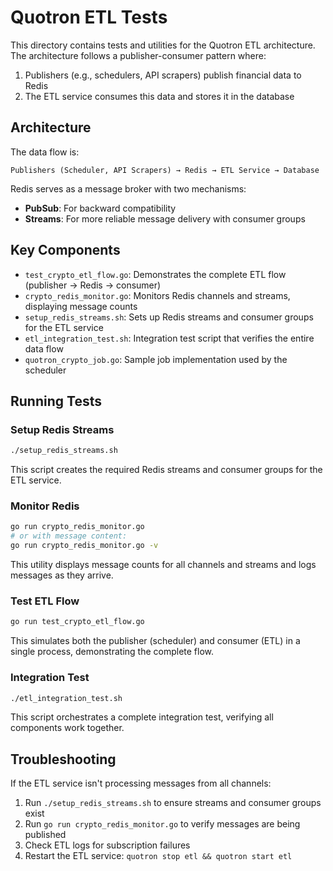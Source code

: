 # Quotron ETL Tests

This directory contains tests and utilities for the Quotron ETL architecture. The architecture follows a publisher-consumer pattern where:

1. Publishers (e.g., schedulers, API scrapers) publish financial data to Redis
2. The ETL service consumes this data and stores it in the database

## Architecture

The data flow is:

```
Publishers (Scheduler, API Scrapers) → Redis → ETL Service → Database
```

Redis serves as a message broker with two mechanisms:
- **PubSub**: For backward compatibility
- **Streams**: For more reliable message delivery with consumer groups

## Key Components

- `test_crypto_etl_flow.go`: Demonstrates the complete ETL flow (publisher → Redis → consumer)
- `crypto_redis_monitor.go`: Monitors Redis channels and streams, displaying message counts
- `setup_redis_streams.sh`: Sets up Redis streams and consumer groups for the ETL service
- `etl_integration_test.sh`: Integration test script that verifies the entire data flow
- `quotron_crypto_job.go`: Sample job implementation used by the scheduler

## Running Tests

### Setup Redis Streams

```bash
./setup_redis_streams.sh
```

This script creates the required Redis streams and consumer groups for the ETL service.

### Monitor Redis

```bash
go run crypto_redis_monitor.go
# or with message content:
go run crypto_redis_monitor.go -v
```

This utility displays message counts for all channels and streams and logs messages as they arrive.

### Test ETL Flow

```bash
go run test_crypto_etl_flow.go
```

This simulates both the publisher (scheduler) and consumer (ETL) in a single process, demonstrating the complete flow.

### Integration Test

```bash
./etl_integration_test.sh
```

This script orchestrates a complete integration test, verifying all components work together.

## Troubleshooting

If the ETL service isn't processing messages from all channels:

1. Run `./setup_redis_streams.sh` to ensure streams and consumer groups exist
2. Run `go run crypto_redis_monitor.go` to verify messages are being published
3. Check ETL logs for subscription failures
4. Restart the ETL service: `quotron stop etl && quotron start etl`